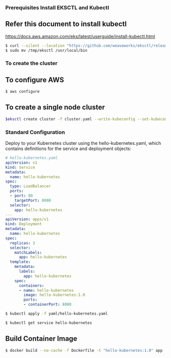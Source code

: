 ### Prerequisites Install EKSCTL and Kubectl

## Refer this document to install kubectl
https://docs.aws.amazon.com/eks/latest/userguide/install-kubectl.html

```bash
$ curl --silent --location "https://github.com/weaveworks/eksctl/releases/latest/download/eksctl_$(uname -s)_amd64.tar.gz" | tar xz -C /tmp
$ sudo mv /tmp/eksctl /usr/local/bin
```

### To create the cluster

## To configure AWS
```bash
$ aws configure
```

## To create a single node cluster
```bash
$eksctl create cluster -f cluster.yaml --write-kubeconfig --set-kubeconfig-context
```
### Standard Configuration

Deploy to your Kubernetes cluster using the hello-kubernetes.yaml, which contains definitions for the service and deployment objects:

```yaml
# hello-kubernetes.yaml
apiVersion: v1
kind: Service
metadata:
  name: hello-kubernetes
spec:
  type: LoadBalancer
  ports:
  - port: 80
    targetPort: 8080
  selector:
    app: hello-kubernetes
---
apiVersion: apps/v1
kind: Deployment
metadata:
  name: hello-kubernetes
spec:
  replicas: 3
  selector:
    matchLabels:
      app: hello-kubernetes
  template:
    metadata:
      labels:
        app: hello-kubernetes
    spec:
      containers:
      - name: hello-kubernetes
        image: hello-kubernetes:1.0
        ports:
        - containerPort: 8080
```

```bash
$ kubectl apply -f yaml/hello-kubernetes.yaml
```

```bash
$ kubectl get service hello-kubernetes
```

## Build Container Image

```bash
$ docker build --no-cache -f Dockerfile -t "hello-kubernetes:1.0" app
```
